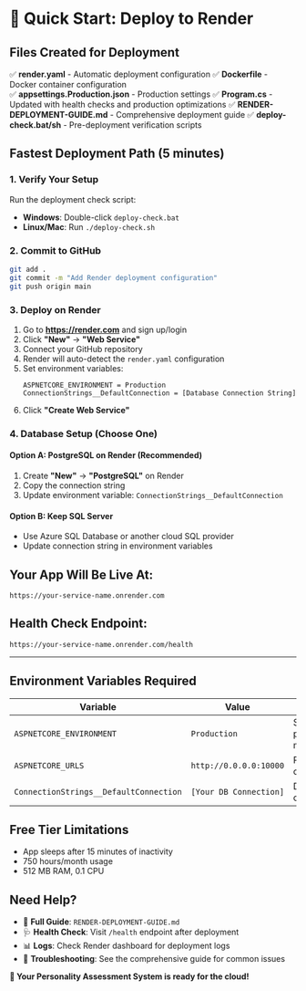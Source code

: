 # 🚀 Quick Start: Deploy to Render

## Files Created for Deployment

✅ **render.yaml** - Automatic deployment configuration
✅ **Dockerfile** - Docker container configuration  
✅ **appsettings.Production.json** - Production settings
✅ **Program.cs** - Updated with health checks and production optimizations
✅ **RENDER-DEPLOYMENT-GUIDE.md** - Comprehensive deployment guide
✅ **deploy-check.bat/sh** - Pre-deployment verification scripts

## Fastest Deployment Path (5 minutes)

### 1. Verify Your Setup
Run the deployment check script:
- **Windows**: Double-click `deploy-check.bat`
- **Linux/Mac**: Run `./deploy-check.sh`

### 2. Commit to GitHub
```bash
git add .
git commit -m "Add Render deployment configuration"
git push origin main
```

### 3. Deploy on Render
1. Go to **https://render.com** and sign up/login
2. Click **"New"** → **"Web Service"**
3. Connect your GitHub repository
4. Render will auto-detect the `render.yaml` configuration
5. Set environment variables:
   ```
   ASPNETCORE_ENVIRONMENT = Production
   ConnectionStrings__DefaultConnection = [Database Connection String]
   ```
6. Click **"Create Web Service"**

### 4. Database Setup (Choose One)

#### Option A: PostgreSQL on Render (Recommended)
1. Create **"New"** → **"PostgreSQL"** on Render
2. Copy the connection string
3. Update environment variable: `ConnectionStrings__DefaultConnection`

#### Option B: Keep SQL Server
- Use Azure SQL Database or another cloud SQL provider
- Update connection string in environment variables

## Your App Will Be Live At:
`https://your-service-name.onrender.com`

## Health Check Endpoint:
`https://your-service-name.onrender.com/health`

---

## Environment Variables Required

| Variable | Value | Description |
|----------|-------|-------------|
| `ASPNETCORE_ENVIRONMENT` | `Production` | Sets production mode |
| `ASPNETCORE_URLS` | `http://0.0.0.0:10000` | Port configuration |
| `ConnectionStrings__DefaultConnection` | `[Your DB Connection]` | Database connection |

## Free Tier Limitations
- App sleeps after 15 minutes of inactivity
- 750 hours/month usage
- 512 MB RAM, 0.1 CPU

## Need Help?
- 📖 **Full Guide**: `RENDER-DEPLOYMENT-GUIDE.md`
- 🩺 **Health Check**: Visit `/health` endpoint after deployment
- 📊 **Logs**: Check Render dashboard for deployment logs
- 🔧 **Troubleshooting**: See the comprehensive guide for common issues

**🎉 Your Personality Assessment System is ready for the cloud!**
